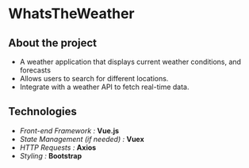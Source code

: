 # WhatsTheWeather

## About the project
- A weather application that displays current weather conditions, and forecasts
- Allows users to search for different locations.
- Integrate with a weather API to fetch real-time data.

## Technologies
- *Front-end Framework :* **Vue.js**
- *State Management (if needed) :* **Vuex**
- *HTTP Requests :* **Axios**
- *Styling :* **Bootstrap**
